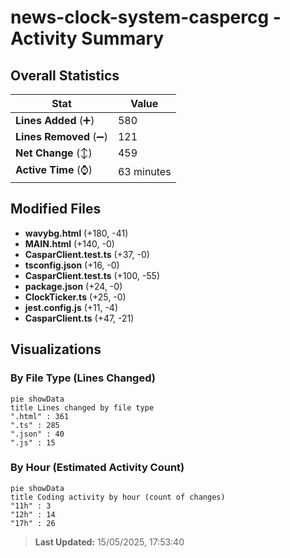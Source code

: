 # news-clock-system-caspercg - Activity Summary 

## Overall Statistics

| Stat                   | Value                                                             |
| ---------------------- | ----------------------------------------------------------------- |
| **Lines Added** (➕)   | 580                                          |
| **Lines Removed** (➖) | 121                                        |
| **Net Change** (↕)    | 459                |
| **Active Time** (⌚)   | 63 minutes |


## Modified Files
- **wavybg.html** (+180, -41)
- **MAIN.html** (+140, -0)
- **CasparClient.test.ts** (+37, -0)
- **tsconfig.json** (+16, -0)
- **CasparClient.test.ts** (+100, -55)
- **package.json** (+24, -0)
- **ClockTicker.ts** (+25, -0)
- **jest.config.js** (+11, -4)
- **CasparClient.ts** (+47, -21)

## Visualizations

### By File Type (Lines Changed)

```mermaid
pie showData
title Lines changed by file type
".html" : 361
".ts" : 285
".json" : 40
".js" : 15
```

### By Hour (Estimated Activity Count)

```mermaid
pie showData
title Coding activity by hour (count of changes)
"11h" : 3
"12h" : 14
"17h" : 26
```


> **Last Updated:** 15/05/2025, 17:53:40